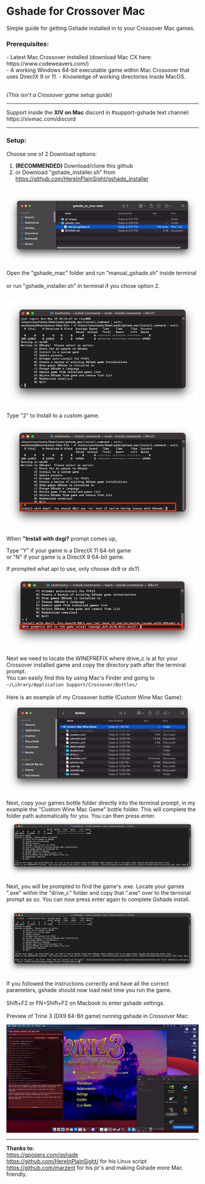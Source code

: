 # Gshade for Crossover Mac
Simple guide for getting Gshade installed in to your Crossover Mac games.

<h3>Prerequisites:</h3>
- Latest Mac Crossover installed (download Mac CX here: https://www.codeweavers.com/)<br>
- A working Windows 64-bit executable game within Mac Crossover that uses DirectX 9 or 11. 
- Knowledge of working directories inside MacOS.<br><br>

<i>(This isn't a Crossover game setup guide)</i><br>
<hr>
Support inside the <b>XIV on Mac</B> discord in #support-gshade text channel: https://xivmac.com/discord
<hr>

<h3>Setup:</h3>

Choose one of 2 Download options:<br>
1)  <b>(RECOMMENDED)</b> Download/clone this github<br>
2)  or Download "gshade_installer.sh" from https://github.com/HereInPlainSight/gshade_installer<br><br>


<img src="/gh images/first.png"></a> </p>

Open the "gshade_mac" folder and run "manual_gshade.sh" inside terminal <br><br>or run "gshade_installer.sh" in terminal if you chose option 2. <br><br>


<img src="/gh images/install1.png"></a> </p>


Type "2" to Install to a custom game.<br>

<img src="/gh images/customgame.png"></a> </p>

When <b>"Install with dxgi?</b> prompt comes up,<br>

Type "Y" if your game is a DirectX 11 64-bit game <br>
or "N" if your game is a DirectX 9 64-bit game.

If prompted what api to use, only choose dx9 or dx11.
<img src="/gh images/dx.png"></a> </p>

Next we need to locate the WINEPREFIX where drive_c is at for your Crossover installed game and copy the directory path after the terminal prompt.<br>
You can easily find this by using Mac's Finder and going to ```~/Library/Application Support/Crossover/Bottles/```<br><br>
Here is an example of my Crossover bottle (Custom Wine Mac Game):
<img src="/gh images/drivec.png"></a> </p>


Next, copy your games bottle folder directly into the terminal prompt, in my example the "Custom Wine Mac Game" bottle folder. This will complete the folder path automatically for you. You can then press enter.
<img src="/gh images/drivecpath.png"></a> </p>


Next, you will be prompted to find the game's .exe. Locate your games ".exe" within the "drive_c" folder and copy that ".exe" over to the terminal prompt as so. You can now press enter again to complete Gshade install.

<img src="/gh images/exe.png"></a> </p>


If you followed the instructions correctly and have all the correct parameters, gshade should now load next time you run the game.<br><br>
Shift+F2 or FN+Shift+F2 on Macbook to enter gshade settings.<br><br>
Preview of Trine 3 (DX9 64-Bit game) running gshade in Crossover Mac: 

<img src="/gh images/trine2.png"></a> </p>

<hr>

<b>Thanks to:</b><br> 
https://gposers.com/gshade <br>
https://github.com/HereInPlainSight/ for his Linux script<br>
https://github.com/marzent for his pr's and making Gshade more Mac friendly.
